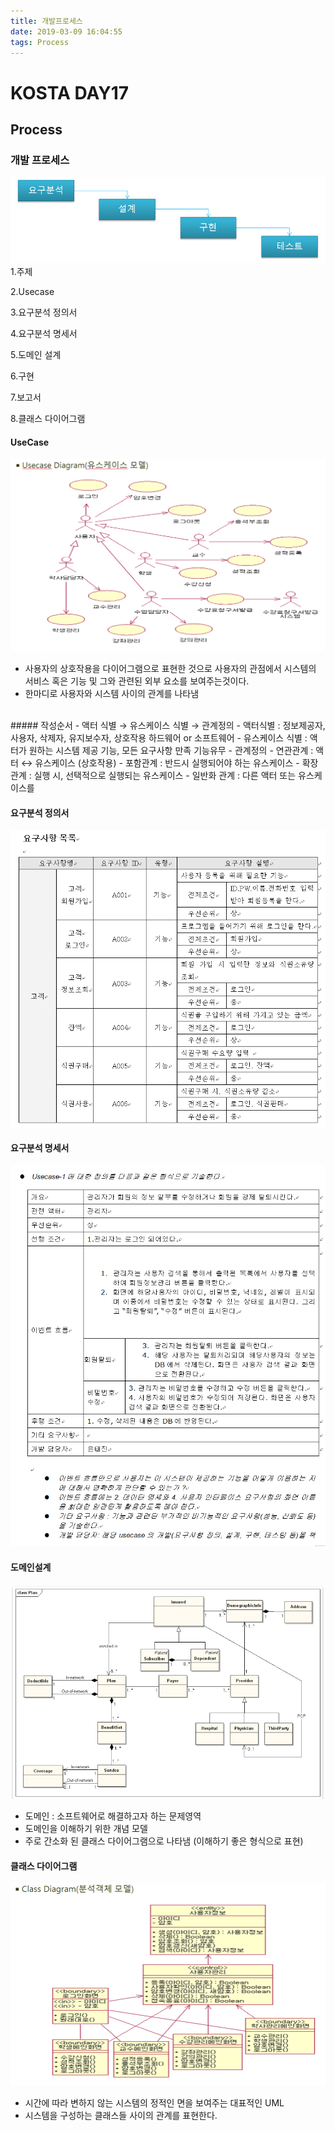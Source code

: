 ```yaml
---
title: 개발프로세스
date: 2019-03-09 16:04:55
tags: Process
---
```

# KOSTA DAY17
## Process

### 개발 프로세스
![Process](/images/Process/Process01-01.png)
1.주제

2.Usecase

3.요구분석 정의서

4.요구분석 명세서

5.도메인 설계

6.구현

7.보고서

8.클래스 다이어그램

#### UseCase
![Process](/images/Process/Process01-02.png)
- 사용자의 상호작용을 다이어그램으로 표현한 것으로 사용자의 관점에서 시스템의 서비스 혹은 기능 및 그와 관련된 외부 요소를 보여주는것이다.
- 한마디로 사용자와 시스템 사이의 관계를 나타냄
<br>
##### 작성순서
- 액터 식별 → 유스케이스 식별 → 관계정의
    - 액터식별 : 정보제공자, 사용자, 삭제자, 유지보수자, 상호작용 하드웨어 or 소프트웨어
    - 유스케이스 식별 : 액터가 원하는 시스템 제공 기능, 모든 요구사항 만족 기능유무
    - 관계정의
        - 연관관계 : 액터 ↔ 유스케이스 (상호작용)
        - 포함관계 : 반드시 실행되어야 하는 유스케이스
        - 확장관계 : 실행 시, 선택적으로 실행되는 유스케이스
        - 일반화 관계 : 다른 액터 또는 유스케이스를
        
#### 요구분석 정의서
![Process](/images/Process/Process01-03.png)

#### 요구분석 명세서
![Process](/images/Process/Process01-04.png)

#### 도메인설계
![Process](/images/Process/Process01-05.png)
- 도메인 : 소프트웨어로 해결하고자 하는 문제영역
- 도메인을 이해하기 위한 개념 모델
- 주로 간소화 된 클래스 다이어그램으로 나타냄 (이해하기 좋은 형식으로 표현)

#### 클래스 다이어그램
![Process](/images/Process/Process01-06.png)
- 시간에 따라 변하지 않는 시스템의 정적인 면을 보여주는 대표적인 UML
- 시스템을 구성하는 클래스들 사이의 관계를 표현한다.
<br><br>

